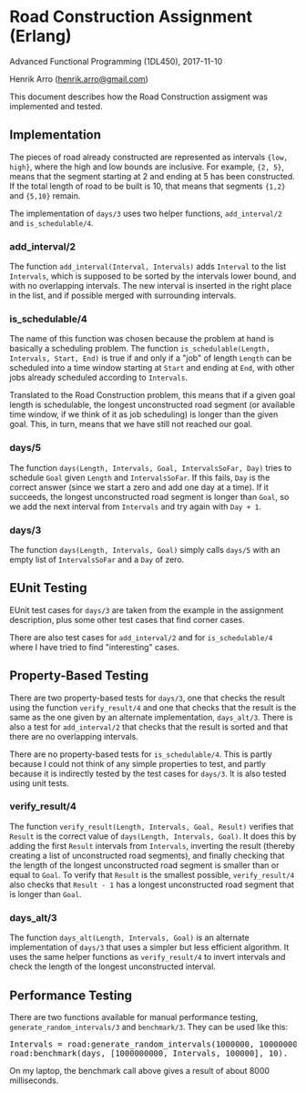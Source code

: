 Road Construction Assignment (Erlang)
=====================================

Advanced Functional Programming (1DL450), 2017-11-10

Henrik Arro (henrik.arro@gmail.com)

This document describes how the Road Construction assigment was implemented and tested.

Implementation
--------------

The pieces of road already constructed are represented as intervals `{low, high}`, where the high and low bounds are inclusive. For example, `{2, 5}`, means that the segment starting at 2 and ending at 5 has been constructed. If the total length of road to be built is 10, that means that segments `{1,2}` and `{5,10}` remain.

The implementation of `days/3` uses two helper functions, `add_interval/2` and `is_schedulable/4`.

### add_interval/2

The function `add_interval(Interval, Intervals)` adds `Interval` to the list `Intervals`, which is supposed to be sorted by the intervals lower bound, and with no overlapping intervals. The new interval is inserted in the right place in the list, and if possible merged with surrounding intervals.

### is_schedulable/4

The name of this function was chosen because the problem at hand is basically a scheduling problem. The function `is_schedulable(Length, Intervals, Start, End)` is true if and only if a "job" of length `Length` can be scheduled into a time window starting at `Start` and ending at `End`, with other jobs already scheduled according to `Intervals`.

Translated to the Road Construction problem, this means that if a given goal length is schedulable, the longest unconstructed road segment (or available time window, if we think of it as job scheduling) is longer than the given goal. This, in turn, means that we have still not reached our goal.

### days/5

The function `days(Length, Intervals, Goal, IntervalsSoFar, Day)` tries to schedule `Goal` given `Length` and `IntervalsSoFar`. If this fails, `Day` is the correct answer (since we start a zero and add one day at a time). If it succeeds, the longest unconstructed road segment is longer than `Goal`, so we add the next interval from `Intervals` and try again with `Day + 1`.

### days/3

The function `days(Length, Intervals, Goal)` simply calls `days/5` with an empty list of `IntervalsSoFar` and a `Day` of zero.

EUnit Testing
-------------

EUnit test cases for `days/3` are taken from the example in the assignment description, plus some other test cases that find corner cases.

There are also test cases for `add_interval/2` and for `is_schedulable/4` where I have tried to find "interesting" cases.

Property-Based Testing
----------------------

There are two property-based tests for `days/3`, one that checks the result using the function `verify_result/4` and one that checks that the result is the same as the one given by an alternate implementation, `days_alt/3`. There is also a test for `add_interval/2` that checks that the result is sorted and that there are no overlapping intervals.

There are no property-based tests for `is_schedulable/4`. This is partly because I could not think of any simple properties to test, and partly because it is indirectly tested by the test cases for `days/3`. It is also tested using unit tests.

### verify_result/4

The function `verify_result(Length, Intervals, Goal, Result)` verifies that `Result` is the correct value of `days(Length, Intervals, Goal)`. It does this by adding the first `Result` intervals from `Intervals`, inverting the result (thereby creating a list of unconstructed road segments), and finally checking that the length of the longest unconstructed road segment is smaller than or equal to `Goal`. To verify that `Result` is the smallest possible, `verify_result/4` also checks that `Result - 1` has a longest unconstructed road segment that is longer than `Goal`.

### days_alt/3

The function `days_alt(Length, Intervals, Goal)` is an alternate implementation of `days/3` that uses a simpler but less efficient algorithm. It uses the same helper functions as `verify_result/4` to invert intervals and check the length of the longest unconstructed interval.

Performance Testing
-------------------

There are two functions available for manual performance testing, `generate_random_intervals/3` and `benchmark/3`. They can be used like this:

<pre>
Intervals = road:generate_random_intervals(1000000, 1000000000, 100000).
road:benchmark(days, [1000000000, Intervals, 100000], 10).
</pre>

On my laptop, the benchmark call above gives a result of about 8000 milliseconds.
